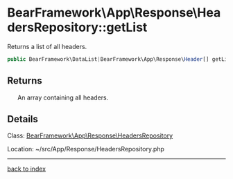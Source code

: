 # BearFramework\App\Response\HeadersRepository::getList

Returns a list of all headers.

```php
public BearFramework\DataList|BearFramework\App\Response\Header[] getList ( void )
```

## Returns

&nbsp;&nbsp;&nbsp;&nbsp;&nbsp;&nbsp;An array containing all headers.

## Details

Class: [BearFramework\App\Response\HeadersRepository](bearframework.app.response.headersrepository.class.md)

Location: ~/src/App/Response/HeadersRepository.php

---

[back to index](index.md)

